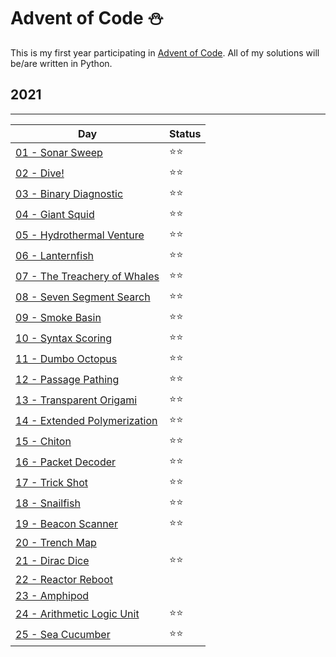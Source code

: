 # Advent of Code ⛄

This is my first year participating in [Advent of Code](https://www.adventofcode.com).
All of my solutions will be/are written in Python.

## 2021
---
| Day                                                                      | Status |
| ------------------------------------------------------------------------ | ------ |
| [01 - Sonar Sweep](https://www.adventofcode.com/2021/day/1)              | ⭐⭐     |
| [02 - Dive!](https://www.adventofcode.com/2021/day/2)                    | ⭐⭐     |
| [03 - Binary Diagnostic](https://www.adventofcode.com/2021/day/3)        | ⭐⭐     |
| [04 - Giant Squid](https://www.adventofcode.com/2021/day/4)              | ⭐⭐     |
| [05 - Hydrothermal Venture](https://www.adventofcode.com/2021/day/5)     | ⭐⭐     |
| [06 - Lanternfish](https://www.adventofcode.com/2021/day/6)              | ⭐⭐     |
| [07 - The Treachery of Whales](https://www.adventofcode.com/2021/day/7)  | ⭐⭐     |
| [08 - Seven Segment Search](https://www.adventofcode.com/2021/day/8)     | ⭐⭐     |
| [09 - Smoke Basin](https://www.adventofcode.com/2021/day/9)              | ⭐⭐     |
| [10 - Syntax Scoring](https://www.adventofcode.com/2021/day/10)          | ⭐⭐     |
| [11 - Dumbo Octopus](https://www.adventofcode.com/2021/day/11)           | ⭐⭐     |
| [12 - Passage Pathing](https://www.adventofcode.com/2021/day/12)         | ⭐⭐     |
| [13 - Transparent Origami](https://www.adventofcode.com/2021/day/13)     | ⭐⭐     |
| [14 - Extended Polymerization](https://www.adventofcode.com/2021/day/14) | ⭐⭐     |
| [15 - Chiton](https://www.adventofcode.com/2021/day/15)                  | ⭐⭐     |
| [16 - Packet Decoder](https://www.adventofcode.com/2021/day/16)          | ⭐⭐     |
| [17 - Trick Shot](https://www.adventofcode.com/2021/day/17)              | ⭐⭐     |
| [18 - Snailfish](https://www.adventofcode.com/2021/day/18)               | ⭐⭐     |
| [19 - Beacon Scanner](https://www.adventofcode.com/2021/day/19)          | ⭐⭐     |
| [20 - Trench Map](https://www.adventofcode.com/2021/day/20)              |        |
| [21 - Dirac Dice](https://www.adventofcode.com/2021/day/21)              | ⭐⭐     |
| [22 - Reactor Reboot](https://www.adventofcode.com/2021/day/22)          |        |
| [23 - Amphipod](https://www.adventofcode.com/2021/day/23)                |        |
| [24 - Arithmetic Logic Unit](https://www.adventofcode.com/2021/day/24)   | ⭐⭐     |
| [25 - Sea Cucumber](https://www.adventofcode.com/2021/day/25)            | ⭐⭐     |